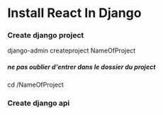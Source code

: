 # Install React In Django

### Create django project
django-admin createproject NameOfProject

##### ne pas oublier d'entrer dans le dossier du project 
cd /NameOfProject

### Create django api
